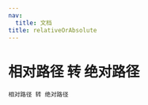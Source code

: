 ```yaml
---
nav:
  title: 文档
title: relativeOrAbsolute
---
```


# 相对路径 转 绝对路径

<code src="./RelativeToAbsolute.tsx">相对路径 转 绝对路径</code>

